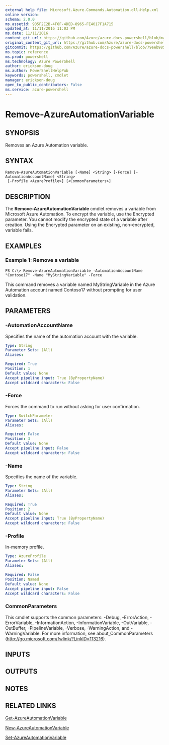 ```yaml
---
external help file: Microsoft.Azure.Commands.Automation.dll-Help.xml
online version: 
schema: 2.0.0
ms.assetid: 985F2E2B-4F6F-4DED-8965-FE4017F1A715
updated_at: 11/11/2016 11:03 PM
ms.date: 11/11/2016
content_git_url: https://github.com/Azure/azure-docs-powershell/blob/master/azureps-cmdlets-docs/ServiceManagement/Azure.Automation/v0.9.8/Remove-AzureAutomationVariable.md
original_content_git_url: https://github.com/Azure/azure-docs-powershell/blob/master/azureps-cmdlets-docs/ServiceManagement/Azure.Automation/v0.9.8/Remove-AzureAutomationVariable.md
gitcommit: https://github.com/Azure/azure-docs-powershell/blob/79eeb985ea480979357fb4695832a0c3d29a48bf/azureps-cmdlets-docs/ServiceManagement/Azure.Automation/v0.9.8/Remove-AzureAutomationVariable.md
ms.topic: reference
ms.prod: powershell
ms.technology: Azure PowerShell
author: erickson-doug
ms.author: PowerShellHelpPub
keywords: powershell, cmdlet
manager: erickson-doug
open_to_public_contributors: False
ms.service: azure-powershell
---
```


# Remove-AzureAutomationVariable

## SYNOPSIS
Removes an Azure Automation variable.

## SYNTAX

```
Remove-AzureAutomationVariable [-Name] <String> [-Force] [-AutomationAccountName] <String>
 [-Profile <AzureProfile>] [<CommonParameters>]
```

## DESCRIPTION
The **Remove-AzureAutomationVariable** cmdlet removes a variable from Microsoft Azure Automation.
To encrypt the variable, use the Encrypted parameter. 
You cannot modify the encrypted state of a variable after creation.
Using the Encrypted parameter on an existing, non-encrypted, variable fails.

## EXAMPLES

### Example 1: Remove a variable
```
PS C:\> Remove-AzureAutomationVariable -AutomationAccountName "Contoso17" -Name "MyStringVariable" -Force
```

This command removes a variable named MyStringVariable in the Azure Automation account named Contoso17 without prompting for user validation.

## PARAMETERS

### -AutomationAccountName
Specifies the name of the automation account with the variable.

```yaml
Type: String
Parameter Sets: (All)
Aliases: 

Required: True
Position: 1
Default value: None
Accept pipeline input: True (ByPropertyName)
Accept wildcard characters: False
```

### -Force
Forces the command to run without asking for user confirmation.

```yaml
Type: SwitchParameter
Parameter Sets: (All)
Aliases: 

Required: False
Position: 3
Default value: None
Accept pipeline input: False
Accept wildcard characters: False
```

### -Name
Specifies the name of the variable.

```yaml
Type: String
Parameter Sets: (All)
Aliases: 

Required: True
Position: 2
Default value: None
Accept pipeline input: True (ByPropertyName)
Accept wildcard characters: False
```

### -Profile
In-memory profile.

```yaml
Type: AzureProfile
Parameter Sets: (All)
Aliases: 

Required: False
Position: Named
Default value: None
Accept pipeline input: False
Accept wildcard characters: False
```

### CommonParameters
This cmdlet supports the common parameters: -Debug, -ErrorAction, -ErrorVariable, -InformationAction, -InformationVariable, -OutVariable, -OutBuffer, -PipelineVariable, -Verbose, -WarningAction, and -WarningVariable. For more information, see about_CommonParameters (http://go.microsoft.com/fwlink/?LinkID=113216).

## INPUTS

## OUTPUTS

## NOTES

## RELATED LINKS

[Get-AzureAutomationVariable](xref:ServiceManagement/Azure.Automation/v0.9.8/Get-AzureAutomationVariable.md)

[New-AzureAutomationVariable](xref:ServiceManagement/Azure.Automation/v0.9.8/New-AzureAutomationVariable.md)

[Set-AzureAutomationVariable](xref:ServiceManagement/Azure.Automation/v0.9.8/Set-AzureAutomationVariable.md)


